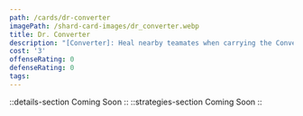 ```yaml
---
path: /cards/dr-converter
imagePath: /shard-card-images/dr_converter.webp
title: Dr. Converter
description: "[Converter]: Heal nearby teamates when carrying the Converter."
cost: '3'
offenseRating: 0
defenseRating: 0
tags:
---
```

::details-section
Coming Soon
::
::strategies-section
Coming Soon
::